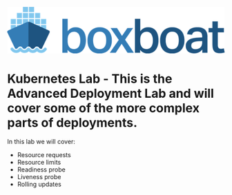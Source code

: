 ![BoxBoat Logo](https://github.com/boxboat/bootcamp/raw/master/assets/boxboat.png)

# Kubernetes Lab - This is the Advanced Deployment Lab and will cover some of the more complex parts of deployments.

In this lab we will cover:
 - Resource requests
 - Resource limits
 - Readiness probe
 - Liveness probe
 - Rolling updates
